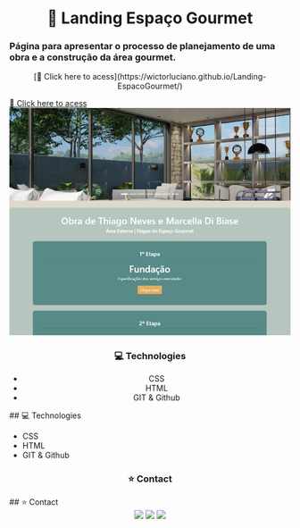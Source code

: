 <h1 align="center">🏡 Landing Espaço Gourmet</h1>
<h3>Página para apresentar o processo de planejamento de uma obra e a construção da área gourmet.</h3>

<div align="center"> 
[🔗 Click here to acess](https://wictorluciano.github.io/Landing-EspacoGourmet/)
</div>

<a href="https://wictorluciano.github.io/Landing-EspacoGourmet/" align="center">🔗 Click here to acess</a>
<a href="https://wictorluciano.github.io/Landing-EspacoGourmet/"> <img src="./assets/img/readme.png"></a>

<h3 align="center"> 💻 Technologies </h3>
<div align="center"> 
  
- CSS
- HTML
- GIT & Github
  
</div>
## 💻 Technologies

- CSS
- HTML
- GIT & Github

<h3 align="center"> ⭐ Contact </h3>
## ⭐ Contact

<div align="center"> 
  <a href="https://instagram.com/wictor_luciano" target="_blank"><img src="https://img.shields.io/badge/-Instagram-%23E4405F?style=for-the-badge&logo=instagram&logoColor=white" target="_blank"></a>
  <a href = "mailto:wluciano01@gmail.com"><img src="https://img.shields.io/badge/-Gmail-%23333?style=for-the-badge&logo=gmail&logoColor=white" target="_blank"></a>
  <a href="https://www.linkedin.com/in/wictor-luciano-32b54b157" target="_blank"><img src="https://img.shields.io/badge/-LinkedIn-%230077B5?style=for-the-badge&logo=linkedin&logoColor=white" target="_blank"></a> 
</div>
